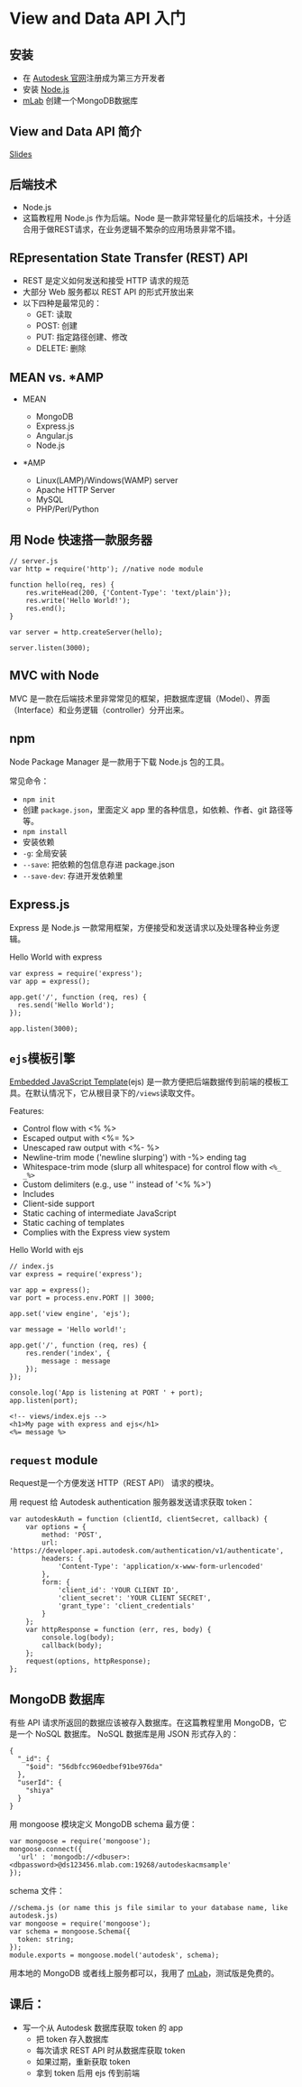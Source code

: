 # View and Data API 入门
## 安装
- 在 [Autodesk 官网](https://developer.autodesk.com/)注册成为第三方开发者
- 安装 [Node.js](https://nodejs.org/)
- [mLab](https://mlab.com/) 创建一个MongoDB数据库

## View and Data API 简介
[Slides](http://www.shiyaluo.com/slidedecks/webcast-2016-2-29/)

## 后端技术
- Node.js
 - 这篇教程用 Node.js 作为后端。Node 是一款非常轻量化的后端技术，十分适合用于做REST请求，在业务逻辑不繁杂的应用场景非常不错。

## REpresentation State Transfer (REST) API
- REST 是定义如何发送和接受 HTTP 请求的规范
- 大部分 Web 服务都以 REST API 的形式开放出来
- 以下四种是最常见的：
  - GET: 读取
  - POST: 创建
  - PUT: 指定路径创建、修改
  - DELETE: 删除

## MEAN vs. \*AMP
- MEAN
  - MongoDB
  - Express.js
  - Angular.js
  - Node.js

- \*AMP
  - Linux(LAMP)/Windows(WAMP) server
  - Apache HTTP Server
  - MySQL
  - PHP/Perl/Python

## 用 Node 快速搭一款服务器

```
// server.js
var http = require('http'); //native node module

function hello(req, res) {
    res.writeHead(200, {'Content-Type': 'text/plain'});
    res.write('Hello World!');
    res.end();
}

var server = http.createServer(hello);

server.listen(3000);
```

## MVC with Node
MVC 是一款在后端技术里非常常见的框架，把数据库逻辑（Model）、界面（Interface）和业务逻辑（controller）分开出来。

## npm
Node Package Manager 是一款用于下载 Node.js 包的工具。

常见命令：
-  `npm init`
  - 创建 `package.json`，里面定义 app 里的各种信息，如依赖、作者、git 路径等等。
-  `npm install`
  - 安装依赖
  - `-g`: 全局安装
  - `--save`: 把依赖的包信息存进 package.json
  - `--save-dev`: 存进开发依赖里

## Express.js
Express 是 Node.js 一款常用框架，方便接受和发送请求以及处理各种业务逻辑。

Hello World with express
```
var express = require('express');
var app = express();

app.get('/', function (req, res) {
  res.send('Hello World');
});

app.listen(3000);
```

## `ejs`模板引擎
[Embedded JavaScript Template](https://www.npmjs.com/package/ejs)(ejs) 是一款方便把后端数据传到前端的模板工具。在默认情况下，它从根目录下的`/views`读取文件。

Features:
- Control flow with <% %>
- Escaped output with <%= %>
- Unescaped raw output with <%- %>
- Newline-trim mode ('newline slurping') with -%> ending tag
- Whitespace-trim mode (slurp all whitespace) for control flow with `<%_ _%>`
- Custom delimiters (e.g., use '' instead of '<% %>')
- Includes
- Client-side support
- Static caching of intermediate JavaScript
- Static caching of templates
- Complies with the Express view system

Hello World with ejs
```
// index.js
var express = require('express');

var app = express();
var port = process.env.PORT || 3000;

app.set('view engine', 'ejs');

var message = 'Hello world!';

app.get('/', function (req, res) {
	res.render('index', {
		message : message
	});
});

console.log('App is listening at PORT ' + port);
app.listen(port);
```

```
<!-- views/index.ejs -->
<h1>My page with express and ejs</h1>
<%= message %>
```

## `request` module
Request是一个方便发送 HTTP（REST API） 请求的模块。

用 request 给 Autodesk authentication 服务器发送请求获取 token：
```
var autodeskAuth = function (clientId, clientSecret, callback) {
	var options = {
		method: 'POST',
		url: 'https://developer.api.autodesk.com/authentication/v1/authenticate',
		headers: {
			'Content-Type': 'application/x-www-form-urlencoded'
		},
		form: {
			'client_id': 'YOUR CLIENT ID',
			'client_secret': 'YOUR CLIENT SECRET',
			'grant_type': 'client_credentials'
		}
	};
	var httpResponse = function (err, res, body) {
		console.log(body);
		callback(body);
	};
	request(options, httpResponse);
};
```


## MongoDB 数据库
有些 API 请求所返回的数据应该被存入数据库。在这篇教程里用 MongoDB，它是一个 NoSQL 数据库。
NoSQL 数据库是用 JSON 形式存入的：
```
{
  "_id": {
    "$oid": "56dbfcc960edbef91be976da"
  },
  "userId": {
    "shiya"
  }
}
```

用 mongoose 模块定义 MongoDB schema 最方便：

```
var mongoose = require('mongoose');
mongoose.connect({
  'url' : 'mongodb://<dbuser>:<dbpassword>@ds123456.mlab.com:19268/autodeskacmsample'  
});
```

schema 文件：
```
//schema.js (or name this js file similar to your database name, like autodesk.js)
var mongoose = require('mongoose');
var schema = mongoose.Schema({
  token: string;
});
module.exports = mongoose.model('autodesk', schema);
```

用本地的 MongoDB 或者线上服务都可以，我用了 [mLab](https://mlab.com/)，测试版是免费的。

## 课后：
- 写一个从 Autodesk 数据库获取 token 的 app
  - 把 token 存入数据库
  - 每次请求 REST API 时从数据库获取 token
  - 如果过期，重新获取 token
  - 拿到 token 后用 ejs 传到前端
